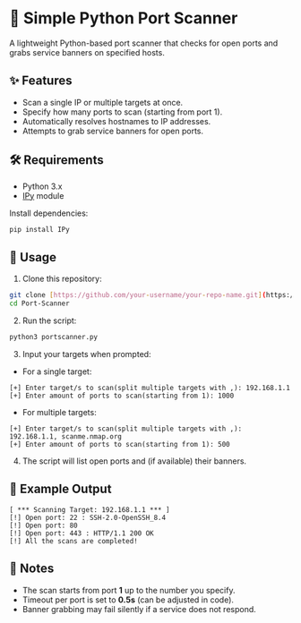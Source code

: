 # 🔎 Simple Python Port Scanner

A lightweight Python-based port scanner that checks for open ports and grabs service banners on specified hosts.  

## ✨ Features

- Scan a single IP or multiple targets at once.
- Specify how many ports to scan (starting from port 1).
- Automatically resolves hostnames to IP addresses.
- Attempts to grab service banners for open ports.

## 🛠️ Requirements

- Python 3.x
- [IPy](https://pypi.org/project/IPy/) module  

Install dependencies:

```bash
pip install IPy
```

## 🚀 Usage

1. Clone this repository:

```bash
git clone [https://github.com/your-username/your-repo-name.git](https://github.com/RazPriel/Port-Scanner.git)
cd Port-Scanner
```

2. Run the script:

```bash
python3 portscanner.py
```

3. Input your targets when prompted:  

- For a single target:

```
[+] Enter target/s to scan(split multiple targets with ,): 192.168.1.1
[+] Enter amount of ports to scan(starting from 1): 1000
```

- For multiple targets:

```
[+] Enter target/s to scan(split multiple targets with ,): 192.168.1.1, scanme.nmap.org
[+] Enter amount of ports to scan(starting from 1): 500
```

4. The script will list open ports and (if available) their banners.

## 📄 Example Output

```
[ *** Scanning Target: 192.168.1.1 *** ]
[!] Open port: 22 : SSH-2.0-OpenSSH_8.4
[!] Open port: 80
[!] Open port: 443 : HTTP/1.1 200 OK
[!] All the scans are completed!
```

## 📝 Notes

- The scan starts from port **1** up to the number you specify.
- Timeout per port is set to **0.5s** (can be adjusted in code).
- Banner grabbing may fail silently if a service does not respond.
